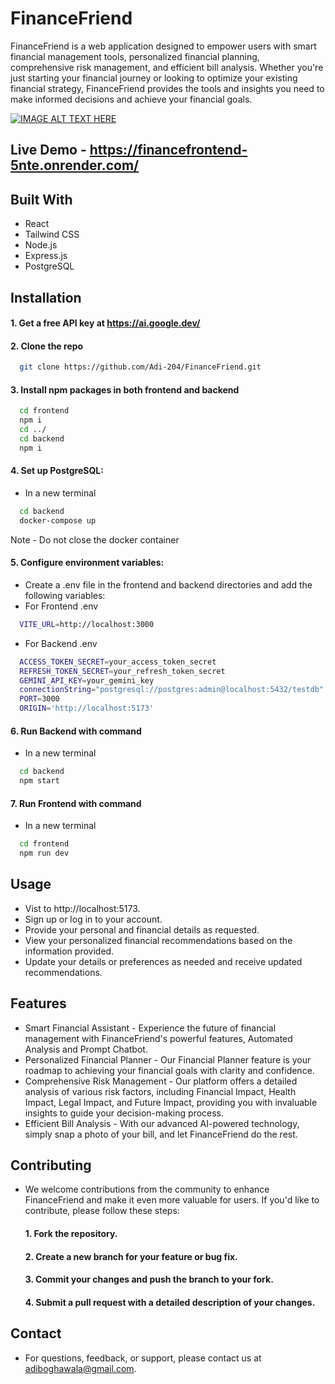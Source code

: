 
# FinanceFriend

FinanceFriend is a web application designed to empower users with smart financial management tools, personalized financial planning, comprehensive risk management, and efficient bill analysis. Whether you're just starting your financial journey or looking to optimize your existing financial strategy, FinanceFriend provides the tools and insights you need to make informed decisions and achieve your financial goals.

[![IMAGE ALT TEXT HERE](https://img.youtube.com/vi/YOUTUBE_VIDEO_ID_HERE/0.jpg)](https://www.youtube.com/watch?v=PEO9kGBT1x8)

## Live Demo - https://financefrontend-5nte.onrender.com/


## Built With
- React
- Tailwind CSS
- Node.js
- Express.js
- PostgreSQL


## Installation

#### 1. Get a free API key at https://ai.google.dev/
#### 2. Clone the repo
```bash
  git clone https://github.com/Adi-204/FinanceFriend.git
```
#### 3. Install npm packages in both frontend and backend
```bash
  cd frontend
  npm i 
  cd ../
  cd backend
  npm i
```
#### 4. Set up PostgreSQL:
- In a new terminal 
```bash
  cd backend
  docker-compose up
```
Note - Do not close the docker container

#### 5. Configure environment variables:
- Create a .env file in the frontend and backend directories and add the following variables:
- For Frontend .env
```bash
  VITE_URL=http://localhost:3000
```
- For Backend .env
```bash
  ACCESS_TOKEN_SECRET=your_access_token_secret
  REFRESH_TOKEN_SECRET=your_refresh_token_secret
  GEMINI_API_KEY=your_gemini_key
  connectionString="postgresql://postgres:admin@localhost:5432/testdb"
  PORT=3000
  ORIGIN='http://localhost:5173'
```
#### 6. Run Backend with command
- In a new terminal 
```bash
  cd backend
  npm start
```

#### 7. Run Frontend with command
- In a new terminal 
```bash
  cd frontend
  npm run dev
```

## Usage
- Vist to http://localhost:5173.
- Sign up or log in to your account.
- Provide your personal and financial details as requested.
- View your personalized financial recommendations based on the information provided.
- Update your details or preferences as needed and receive updated recommendations.


## Features

- Smart Financial Assistant - Experience the future of financial management with FinanceFriend's powerful features, Automated Analysis and Prompt Chatbot.
- Personalized Financial Planner - Our Financial Planner feature is your roadmap to achieving your financial goals with clarity and confidence.
- Comprehensive Risk Management - Our platform offers a detailed analysis of various risk factors, including Financial Impact, Health Impact, Legal Impact, and Future Impact, providing you with invaluable insights to guide your decision-making process.
- Efficient Bill Analysis - With our advanced AI-powered technology, simply snap a photo of your bill, and let FinanceFriend do the rest.



## Contributing

- We welcome contributions from the community to enhance FinanceFriend and make it even more valuable for users. If you'd like to contribute, please follow these steps:
 
    #### 1. Fork the repository.
    #### 2. Create a new branch for your feature or bug fix.
    #### 3. Commit your changes and push the branch to your fork.
    #### 4. Submit a pull request with a detailed description of your changes.
  
## Contact

- For questions, feedback, or support, please contact us at adiboghawala@gmail.com.

